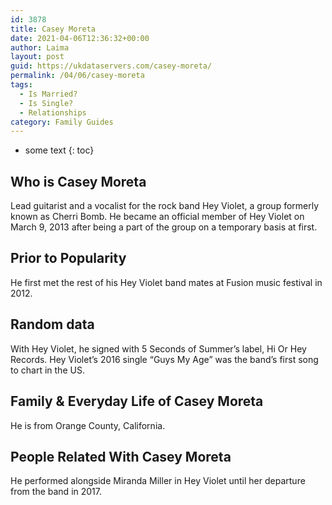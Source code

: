```yaml
---
id: 3878
title: Casey Moreta
date: 2021-04-06T12:36:32+00:00
author: Laima
layout: post
guid: https://ukdataservers.com/casey-moreta/
permalink: /04/06/casey-moreta
tags:
  - Is Married?
  - Is Single?
  - Relationships
category: Family Guides
---
```


* some text
{: toc}


## Who is Casey Moreta
                  
                  
                  
Lead guitarist and a vocalist for the rock band Hey Violet, a group formerly known as Cherri Bomb. He became an official member of Hey Violet on March 9, 2013 after being a part of the group on a temporary basis at first. 
                  
              
            
              
            
                
                
                
## Prior to Popularity
                  
                  
                  
He first met the rest of his Hey Violet band mates at Fusion music festival in 2012. 
                  
              
            
              
            
                
                
                
## Random data
                  
                  
                  
With Hey Violet, he signed with 5 Seconds of Summer&#8217;s label, Hi Or Hey Records. Hey Violet&#8217;s 2016 single &#8220;Guys My Age&#8221; was the band&#8217;s first song to chart in the US. 
                  
              
            
              
            
                
                
                
## Family & Everyday Life of Casey Moreta
                  
                  
                  
He is from Orange County, California.
                  
              
            
              
            
                
                
                
## People Related With Casey Moreta
                  
                  
                  
He performed alongside Miranda Miller in Hey Violet until her departure from the band in 2017.
                  
              
            
              
            
                
              
            
              
              
            
            
              
            
          
          
          